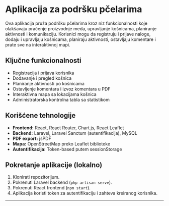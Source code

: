 # Aplikacija za podršku pčelarima

Ova aplikacija pruža podršku pčelarima kroz niz funkcionalnosti koje olakšavaju praćenje proizvodnje meda, upravljanje košnicama, planiranje aktivnosti i komunikaciju. Korisnici mogu da registruju i prijave naloge, dodaju i upravljaju košnicama, planiraju aktivnosti, ostavljaju komentare i prate sve na interaktivnoj mapi.

## Ključne funkcionalnosti

- Registracija i prijava korisnika
- Dodavanje i pregled košnica
- Planiranje aktivnosti po košnicama
- Ostavljenje komentara i izvoz komentara u PDF
- Interaktivna mapa sa lokacijama košnica
- Administratorska kontrolna tabla sa statistikom

## Korišćene tehnologije

- **Frontend:** React, React Router, Chart.js, React Leaflet
- **Backend:** Laravel, Laravel Sanctum (autentifikacija), MySQL
- **PDF export:** jsPDF
- **Mapa:** OpenStreetMap preko Leaflet biblioteke
- **Autentifikacija:** Token-based putem sessionStorage

## Pokretanje aplikacije (lokalno)

1. Klonirati repozitorijum.
2. Pokrenuti Laravel backend (`php artisan serve`).
3. Pokrenuti React frontend (`npm start`).
4. Aplikacija koristi token za autentifikaciju i zahteva kreiranog korisnika.

---

